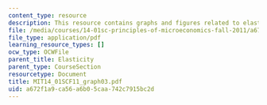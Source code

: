```yaml
---
content_type: resource
description: This resource contains graphs and figures related to elasticity.
file: /media/courses/14-01sc-principles-of-microeconomics-fall-2011/a672f1a9ca56a6b05caa742c7915bc2d_MIT14_01SCF11_graph03.pdf
file_type: application/pdf
learning_resource_types: []
ocw_type: OCWFile
parent_title: Elasticity
parent_type: CourseSection
resourcetype: Document
title: MIT14_01SCF11_graph03.pdf
uid: a672f1a9-ca56-a6b0-5caa-742c7915bc2d
---
```

